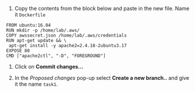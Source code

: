 1. Copy the contents from the block below and paste in the new file. Name it `Dockerfile`

<div style="margin-right: 150px;">

````
FROM ubuntu:16.04
RUN mkdir -p /home/lab/.aws/
COPY awssecret.json /home/lab/.aws/credentials
RUN apt-get update && \
 apt-get install -y apache2=2.4.18-2ubuntu3.17
EXPOSE 80
CMD ["apache2ctl", "-D", "FOREGROUND"]
````

</div>

1. Click on **Commit changes...**

1. In the *Proposed changes* pop-up select **Create a new branch..** and give it the name `task1`. 

 
